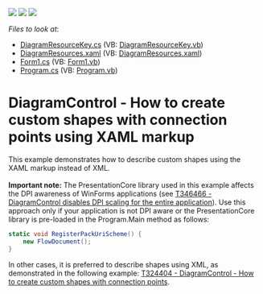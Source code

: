 <!-- default badges list -->
![](https://img.shields.io/endpoint?url=https://codecentral.devexpress.com/api/v1/VersionRange/128585339/16.1.4%2B)
[![](https://img.shields.io/badge/Open_in_DevExpress_Support_Center-FF7200?style=flat-square&logo=DevExpress&logoColor=white)](https://supportcenter.devexpress.com/ticket/details/T381372)
[![](https://img.shields.io/badge/📖_How_to_use_DevExpress_Examples-e9f6fc?style=flat-square)](https://docs.devexpress.com/GeneralInformation/403183)
<!-- default badges end -->
<!-- default file list -->
*Files to look at*:

* [DiagramResourceKey.cs](./CS/XtraDiagram.CreateCustomShapesXaml/DiagramResourceKey.cs) (VB: [DiagramResourceKey.vb](./VB/XtraDiagram.CreateCustomShapesXaml/DiagramResourceKey.vb))
* [DiagramResources.xaml](./CS/XtraDiagram.CreateCustomShapesXaml/DiagramResources.xaml) (VB: [DiagramResources.xaml](./VB/XtraDiagram.CreateCustomShapesXaml/DiagramResources.xaml))
* [Form1.cs](./CS/XtraDiagram.CreateCustomShapesXaml/Form1.cs) (VB: [Form1.vb](./VB/XtraDiagram.CreateCustomShapesXaml/Form1.vb))
* [Program.cs](./CS/XtraDiagram.CreateCustomShapesXaml/Program.cs) (VB: [Program.vb](./VB/XtraDiagram.CreateCustomShapesXaml/Program.vb))
<!-- default file list end -->
# DiagramControl - How to create custom shapes with connection points using XAML markup


This example demonstrates how to describe custom shapes using the XAML markup instead of XML.<br><br><strong>Important note:</strong> The PresentationCore library used in this example affects the DPI awareness of WinForms applications (see <a href="https://www.devexpress.com/Support/Center/p/T346466">T346466 - DiagramControl disables DPI scaling for the entire application</a>). Use this approach only if your application is not DPI aware or the PresentationCore library is pre-loaded in the Program.Main method as follows:<br>


```cs
static void RegisterPackUriScheme() {
    new FlowDocument();
}
```


<p>In other cases, it is preferred to describe shapes using XML, as demonstrated in the following example: <a href="https://www.devexpress.com/Support/Center/p/T324404">T324404 - DiagramControl - How to create custom shapes with connection points</a>.</p>

<br/>


